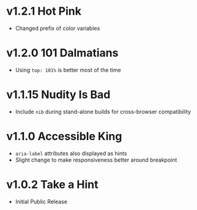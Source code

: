 # v1.2.1 Hot Pink

- Changed prefix of color variables

# v1.2.0 101 Dalmatians

- Using `top: 101%` is better most of the time

# v1.1.15 Nudity Is Bad

- Include `nib` during stand-alone builds for cross-browser compatibility

# v1.1.0 Accessible King

- `aria-label` attributes also displayed as hints
- Slight change to make responsiveness better around breakpoint

# v1.0.2 Take a Hint

- Initial Public Release
